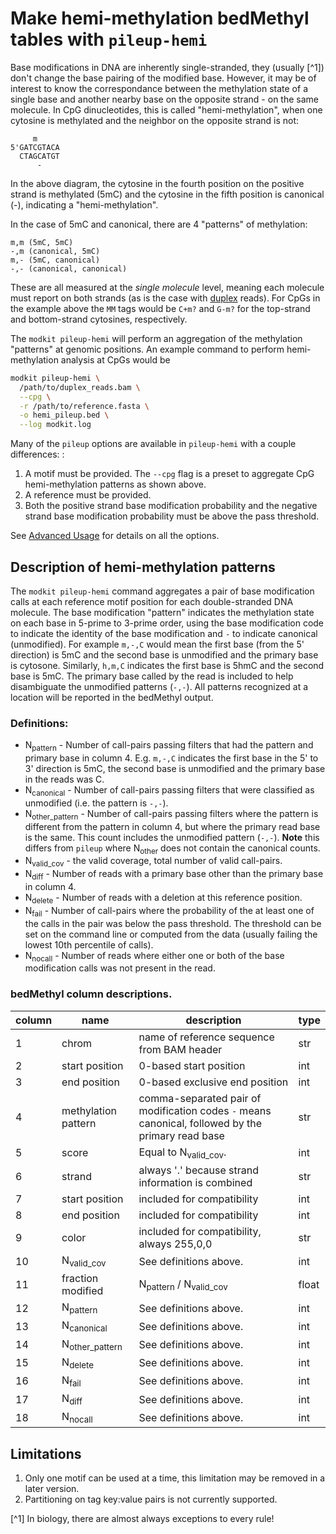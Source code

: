 # Make hemi-methylation bedMethyl tables with `pileup-hemi`

Base modifications in DNA are inherently single-stranded, they (usually [^1]) don't change the base
pairing of the modified base. However, it may be of interest to know the correspondance
between the methylation state of a single base and another nearby base on the opposite strand - 
on the same molecule. In CpG dinucleotides, this is called "hemi-methylation", when one cytosine
is methylated and the neighbor on the opposite strand is not:

```text
     m
5'GATCGTACA
  CTAGCATGT
      -
```

In the above diagram, the cytosine in the fourth position on the positive strand is methylated (5mC) and the 
cytosine in the fifth position is canonical (-), indicating a "hemi-methylation".

In the case of 5mC and canonical, there are 4 "patterns" of methylation:

```text
m,m (5mC, 5mC)
-,m (canonical, 5mC)
m,- (5mC, canonical)
-,- (canonical, canonical)
```

These are all measured at the _single molecule_ level, meaning each molecule must report on both strands (as
is the case with [duplex](https://www.youtube.com/watch?v=8DVMG7FEBys) reads). For CpGs in the example above the
`MM` tags would be `C+m?` and `G-m?` for the top-strand and bottom-strand cytosines, respectively.

The `modkit pileup-hemi` will perform an aggregation of the methylation "patterns" at genomic positions. An example
command to perform hemi-methylation analysis at CpGs would be

```bash
modkit pileup-hemi \
  /path/to/duplex_reads.bam \
  --cpg \
  -r /path/to/reference.fasta \
  -o hemi_pileup.bed \
  --log modkit.log
```

Many of the `pileup` options are available in `pileup-hemi` with a couple differences: :

1. A motif must be provided. The `--cpg` flag is a preset to aggregate CpG hemi-methylation patterns as shown above.
2. A reference must be provided.
3. Both the positive strand base modification probability and the negative strand base modification probability must be above the pass threshold.

See [Advanced Usage](./advanced_usage.md) for details on all the options.


## Description of hemi-methylation patterns
The `modkit pileup-hemi` command aggregates a pair of base modification calls at each reference motif position
for each double-stranded DNA molecule. The base modification "pattern" indicates the methylation state on each base 
in 5-prime to 3-prime order, using the base modification code to indicate the identity of the base modification and 
`-` to indicate canonical (unmodified). For example `m,-,C` would mean the first base (from the 5' direction) is 5mC 
and the second base is unmodified and the primary base is cytosone. Similarly, `h,m,C` indicates the first base is 
5hmC and the second base is 5mC. The primary base called by the read is included to help disambiguate the unmodified
patterns (`-,-`). All patterns recognized at a location will be reported in the bedMethyl output.

### Definitions:

* N<sub>pattern</sub> - Number of call-pairs passing filters that had the pattern and primary base in column 4. E.g. `m,-,C` 
  indicates the first base in the 5' to 3' direction is 5mC, the second base is unmodified and the primary base in the reads was C.
* N<sub>canonical</sub> - Number of call-pairs passing filters that were classified as unmodified (i.e. the pattern is `-,-`).
* N<sub>other_pattern</sub> - Number of call-pairs passing filters where the pattern is different from the pattern in 
  column 4, but where the primary read base is the same. This count includes the unmodified pattern (`-,-`). **Note** this 
  differs from `pileup` where N<sub>other</sub> does not contain the canonical counts.
* N<sub>valid_cov</sub> - the valid coverage, total number of valid call-pairs.
* N<sub>diff</sub> - Number of reads with a primary base other than the primary base in column 4.
* N<sub>delete</sub> - Number of reads with a deletion at this reference position.
* N<sub>fail</sub> - Number of call-pairs where the probability of the at least one of the calls in the pair was below 
  the pass threshold. The threshold can be set on the command line or computed from the data (usually failing the 
  lowest 10th percentile of calls).
* N<sub>nocall</sub> - Number of reads where either one or both of the base modification calls was not present in the read.

### bedMethyl column descriptions.

| column | name                      | description                                                                                       | type  |
|--------|---------------------------|---------------------------------------------------------------------------------------------------|-------|
| 1      | chrom                     | name of reference sequence from BAM header                                                        | str   |
| 2      | start position            | 0-based start position                                                                            | int   |
| 3      | end position              | 0-based exclusive end position                                                                    | int   |
| 4      | methylation pattern       | comma-separated pair of modification codes `-` means canonical, followed by the primary read base | str   |
| 5      | score                     | Equal to N<sub>valid_cov</sub>.                                                                   | int   |
| 6      | strand                    | always '.' because strand information is combined                                                 | str   |
| 7      | start position            | included for compatibility                                                                        | int   |
| 8      | end position              | included for compatibility                                                                        | int   |
| 9      | color                     | included for compatibility, always 255,0,0                                                        | str   |
| 10     | N<sub>valid_cov</sub>     | See definitions above.                                                                            | int   |
| 11     | fraction modified         | N<sub>pattern</sub> / N<sub>valid_cov</sub>                                                       | float |
| 12     | N<sub>pattern</sub>       | See definitions above.                                                                            | int   |
| 13     | N<sub>canonical</sub>     | See definitions above.                                                                            | int   |
| 14     | N<sub>other_pattern</sub> | See definitions above.                                                                            | int   |
| 15     | N<sub>delete</sub>        | See definitions above.                                                                            | int   |
| 16     | N<sub>fail</sub>          | See definitions above.                                                                            | int   |
| 17     | N<sub>diff</sub>          | See definitions above.                                                                            | int   |
| 18     | N<sub>nocall</sub>        | See definitions above.                                                                            | int   |


## Limitations
1. Only one motif can be used at a time, this limitation may be removed in a later version.
2. Partitioning on tag key:value pairs is not currently supported.

[^1] In biology, there are almost always exceptions to every rule!
